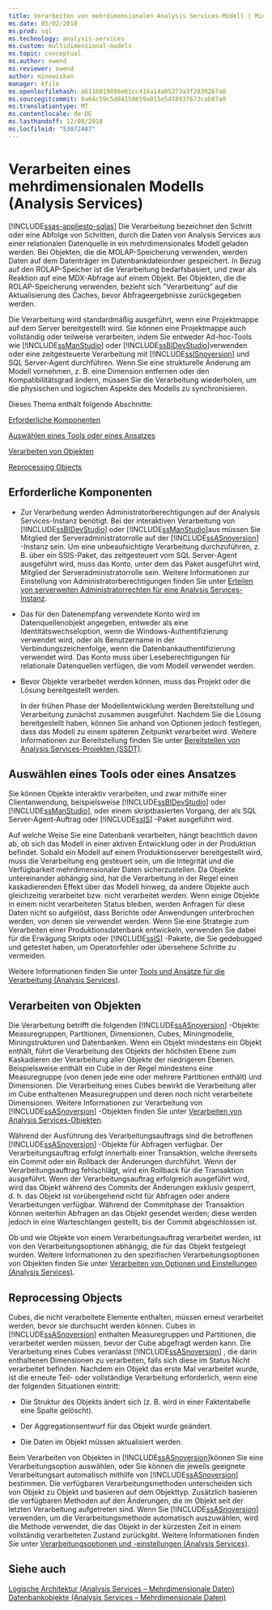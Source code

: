 ```yaml
---
title: Verarbeiten von mehrdimensionalen Analysis Services-Modell | Microsoft-Dokumentation
ms.date: 05/02/2018
ms.prod: sql
ms.technology: analysis-services
ms.custom: multidimensional-models
ms.topic: conceptual
ms.author: owend
ms.reviewer: owend
author: minewiskan
manager: kfile
ms.openlocfilehash: a6116019898e61cc414a14a05273a3f2839267a0
ms.sourcegitcommit: 8a64c59c5d84150659a015e54f8937673cab87a0
ms.translationtype: MT
ms.contentlocale: de-DE
ms.lasthandoff: 12/08/2018
ms.locfileid: "53072487"
---
```

# <a name="processing-a-multidimensional-model-analysis-services"></a>Verarbeiten eines mehrdimensionalen Modells (Analysis Services)
[!INCLUDE[ssas-appliesto-sqlas](../../includes/ssas-appliesto-sqlas.md)]
  Die Verarbeitung bezeichnet den Schritt oder eine Abfolge von Schritten, durch die Daten von Analysis Services aus einer relationalen Datenquelle in ein mehrdimensionales Modell geladen werden. Bei Objekten, die die MOLAP-Speicherung verwenden, werden Daten auf dem Datenträger im Datenbankdateiordner gespeichert. In Bezug auf den ROLAP-Speicher ist die Verarbeitung bedarfsbasiert, und zwar als Reaktion auf eine MDX-Abfrage auf einem Objekt. Bei Objekten, die die ROLAP-Speicherung verwenden, bezieht sich "Verarbeitung" auf die Aktualisierung des Caches, bevor Abfrageergebnisse zurückgegeben werden.  
  
 Die Verarbeitung wird standardmäßig ausgeführt, wenn eine Projektmappe auf dem Server bereitgestellt wird. Sie können eine Projektmappe auch vollständig oder teilweise verarbeiten, indem Sie entweder Ad-hoc-Tools wie [!INCLUDE[ssManStudio](../../includes/ssmanstudio-md.md)] oder [!INCLUDE[ssBIDevStudio](../../includes/ssbidevstudio-md.md)]verwenden oder eine zeitgesteuerte Verarbeitung mit [!INCLUDE[ssISnoversion](../../includes/ssisnoversion-md.md)] und SQL Server-Agent durchführen. Wenn Sie eine strukturelle Änderung am Modell vornehmen, z. B. eine Dimension entfernen oder den Kompatibilitätsgrad ändern, müssen Sie die Verarbeitung wiederholen, um die physischen und logischen Aspekte des Modells zu synchronisieren.  
  
 Dieses Thema enthält folgende Abschnitte:  
  
 [Erforderliche Komponenten](#bkmk_prereq)  
  
 [Auswählen eines Tools oder eines Ansatzes](#bkmk_tool)  
  
 [Verarbeiten von Objekten](#bkmk_proc)  
  
 [Reprocessing Objects](#bkmk_reproc)  
  
##  <a name="bkmk_prereq"></a> Erforderliche Komponenten  
  
-   Zur Verarbeitung werden Administratorberechtigungen auf der Analysis Services-Instanz benötigt. Bei der interaktiven Verarbeitung von [!INCLUDE[ssBIDevStudio](../../includes/ssbidevstudio-md.md)] oder [!INCLUDE[ssManStudio](../../includes/ssmanstudio-md.md)]aus müssen Sie Mitglied der Serveradministratorrolle auf der [!INCLUDE[ssASnoversion](../../includes/ssasnoversion-md.md)] -Instanz sein. Um eine unbeaufsichtigte Verarbeitung durchzuführen, z. B. über ein SSIS-Paket, das zeitgesteuert vom SQL Server-Agent ausgeführt wird, muss das Konto, unter dem das Paket ausgeführt wird, Mitglied der Serveradministratorrolle sein. Weitere Informationen zur Einstellung von Administratorberechtigungen finden Sie unter [Erteilen von serverweiten Administratorrechten für eine Analysis Services-Instanz](../../analysis-services/instances/grant-server-admin-rights-to-an-analysis-services-instance.md).  
  
-   Das für den Datenempfang verwendete Konto wird im Datenquellenobjekt angegeben, entweder als eine Identitätswechseloption, wenn die Windows-Authentifizierung verwendet wird, oder als Benutzername in der Verbindungszeichenfolge, wenn die Datenbankauthentifizierung verwendet wird. Das Konto muss über Leseberechtigungen für relationale Datenquellen verfügen, die vom Modell verwendet werden.  
  
-   Bevor Objekte verarbeitet werden können, muss das Projekt oder die Lösung bereitgestellt werden.  
  
     In der frühen Phase der Modellentwicklung werden Bereitstellung und Verarbeitung zunächst zusammen ausgeführt. Nachdem Sie die Lösung bereitgestellt haben, können Sie anhand von Optionen jedoch festlegen, dass das Modell zu einem späteren Zeitpunkt verarbeitet wird. Weitere Informationen zur Bereitstellung finden Sie unter [Bereitstellen von Analysis Services-Projekten &#40;SSDT&#41;](../../analysis-services/multidimensional-models/deploy-analysis-services-projects-ssdt.md).  
  
##  <a name="bkmk_tool"></a> Auswählen eines Tools oder eines Ansatzes  
 Sie können Objekte interaktiv verarbeiten, und zwar mithilfe einer Clientanwendung, beispielsweise [!INCLUDE[ssBIDevStudio](../../includes/ssbidevstudio-md.md)] oder [!INCLUDE[ssManStudio](../../includes/ssmanstudio-md.md)], oder einem skriptbasierten Vorgang, der als SQL Server-Agent-Auftrag oder [!INCLUDE[ssIS](../../includes/ssis-md.md)] -Paket ausgeführt wird.  
  
 Auf welche Weise Sie eine Datenbank verarbeiten, hängt beachtlich davon ab, ob sich das Modell in einer aktiven Entwicklung oder in der Produktion befindet. Sobald ein Modell auf einem Produktionsserver bereitgestellt wird, muss die Verarbeitung eng gesteuert sein, um die Integrität und die Verfügbarkeit mehrdimensionaler Daten sicherzustellen. Da Objekte untereinander abhängig sind, hat die Verarbeitung in der Regel einen kaskadierenden Effekt über das Modell hinweg, da andere Objekte auch gleichzeitig verarbeitet bzw. nicht verarbeitet werden. Wenn einige Objekte in einem nicht verarbeiteten Status bleiben, werden Anfragen für diese Daten nicht so aufgelöst, dass Berichte oder Anwendungen unterbrochen werden, von denen sie verwendet werden. Wenn Sie eine Strategie zum Verarbeiten einer Produktionsdatenbank entwickeln, verwenden Sie dabei für die Erwägung Skripts oder [!INCLUDE[ssIS](../../includes/ssis-md.md)] -Pakete, die Sie gedebugged und getestet haben, um Operatorfehler oder übersehene Schritte zu vermeiden.  
  
 Weitere Informationen finden Sie unter [Tools und Ansätze für die Verarbeitung &#40;Analysis Services&#41;](../../analysis-services/multidimensional-models/tools-and-approaches-for-processing-analysis-services.md).  
  
##  <a name="bkmk_proc"></a> Verarbeiten von Objekten  
 Die Verarbeitung betrifft die folgenden [!INCLUDE[ssASnoversion](../../includes/ssasnoversion-md.md)] -Objekte: Measuregruppen, Partitionen, Dimensionen, Cubes, Miningmodelle, Miningstrukturen und Datenbanken. Wenn ein Objekt mindestens ein Objekt enthält, führt die Verarbeitung des Objekts der höchsten Ebene zum Kaskadieren der Verarbeitung aller Objekte der niedrigeren Ebenen. Beispielsweise enthält ein Cube in der Regel mindestens eine Measuregruppe (von denen jede eine oder mehrere Partitionen enthält) und Dimensionen. Die Verarbeitung eines Cubes bewirkt die Verarbeitung aller im Cube enthaltenen Measuregruppen und deren noch nicht verarbeitete Dimensionen. Weitere Informationen zur Verarbeitung von [!INCLUDE[ssASnoversion](../../includes/ssasnoversion-md.md)] -Objekten finden Sie unter [Verarbeiten von Analysis Services-Objekten](../../analysis-services/multidimensional-models/processing-analysis-services-objects.md).  
  
 Während der Ausführung des Verarbeitungsauftrags sind die betroffenen [!INCLUDE[ssASnoversion](../../includes/ssasnoversion-md.md)] -Objekte für Abfragen verfügbar. Der Verarbeitungsauftrag erfolgt innerhalb einer Transaktion, welche ihrerseits ein Commit oder ein Rollback der Änderungen durchführt. Wenn der Verarbeitungsauftrag fehlschlägt, wird ein Rollback für die Transaktion ausgeführt. Wenn der Verarbeitungsauftrag erfolgreich ausgeführt wird, wird das Objekt während des Commits der Änderungen exklusiv gesperrt, d. h. das Objekt ist vorübergehend nicht für Abfragen oder andere Verarbeitungen verfügbar. Während der Commitphase der Transaktion können weiterhin Abfragen an das Objekt gesendet werden; diese werden jedoch in eine Warteschlangen gestellt, bis der Commit abgeschlossen ist.  
  
 Ob und wie Objekte von einem Verarbeitungsauftrag verarbeitet werden, ist von den Verarbeitungsoptionen abhängig, die für das Objekt festgelegt wurden. Weitere Informationen zu den spezifischen Verarbeitungsoptionen von Objekten finden Sie unter [Verarbeiten von Optionen und Einstellungen &#40;Analysis Services&#41;](../../analysis-services/multidimensional-models/processing-options-and-settings-analysis-services.md).  
  
##  <a name="bkmk_reproc"></a> Reprocessing Objects  
 Cubes, die nicht verarbeitete Elemente enthalten, müssen erneut verarbeitet werden, bevor sie durchsucht werden können. Cubes in [!INCLUDE[ssASnoversion](../../includes/ssasnoversion-md.md)] enthalten Measuregruppen und Partitionen, die verarbeitet werden müssen, bevor der Cube abgefragt werden kann. Die Verarbeitung eines Cubes veranlasst [!INCLUDE[ssASnoversion](../../includes/ssasnoversion-md.md)] , die darin enthaltenen Dimensionen zu verarbeiten, falls sich diese im Status Nicht verarbeitet befinden. Nachdem ein Objekt das erste Mal verarbeitet wurde, ist die erneute Teil- oder vollständige Verarbeitung erforderlich, wenn eine der folgenden Situationen eintritt:  
  
-   Die Struktur des Objekts ändert sich (z. B. wird in einer Faktentabelle eine Spalte gelöscht).  
  
-   Der Aggregationsentwurf für das Objekt wurde geändert.  
  
-   Die Daten im Objekt müssen aktualisiert werden.  
  
 Beim Verarbeiten von Objekten in [!INCLUDE[ssASnoversion](../../includes/ssasnoversion-md.md)]können Sie eine Verarbeitungsoption auswählen, oder Sie können die jeweils geeignete Verarbeitungsart automatisch mithilfe von [!INCLUDE[ssASnoversion](../../includes/ssasnoversion-md.md)] bestimmen. Die verfügbaren Verarbeitungsmethoden unterscheiden sich von Objekt zu Objekt und basieren auf dem Objekttyp. Zusätzlich basieren die verfügbaren Methoden auf den Änderungen, die im Objekt seit der letzten Verarbeitung aufgetreten sind. Wenn Sie [!INCLUDE[ssASnoversion](../../includes/ssasnoversion-md.md)] verwenden, um die Verarbeitungsmethode automatisch auszuwählen, wird die Methode verwendet, die das Objekt in der kürzesten Zeit in einem vollständig verarbeiteten Zustand zurückgibt. Weitere Informationen finden Sie unter [Verarbeitungsoptionen und -einstellungen &#40;Analysis Services&#41;](../../analysis-services/multidimensional-models/processing-options-and-settings-analysis-services.md).  
  
## <a name="see-also"></a>Siehe auch  
 [Logische Architektur &#40;Analysis Services – Mehrdimensionale Daten&#41;](../../analysis-services/multidimensional-models/olap-logical/understanding-microsoft-olap-logical-architecture.md)   
 [Datenbankobjekte &#40;Analysis Services – Mehrdimensionale Daten&#41;](../../analysis-services/multidimensional-models/olap-logical/database-objects-analysis-services-multidimensional-data.md)  
  
  
